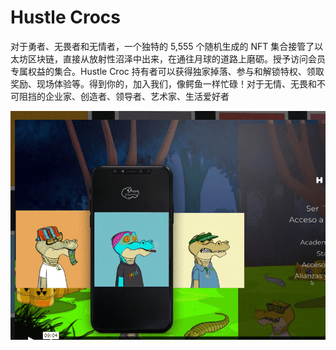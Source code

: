# Hustle Crocs

对于勇者、无畏者和无情者，一个独特的 5,555 个随机生成的 NFT 集合接管了以太坊区块链，直接从放射性沼泽中出来，在通往月球的道路上磨砺。授予访问会员专属权益的集合。Hustle Croc 持有者可以获得独家掉落、参与和解锁特权、领取奖励、现场体验等。得到你的，加入我们，像鳄鱼一样忙碌！对于无情、无畏和不可阻挡的企业家、创造者、领导者、艺术家、生活爱好者

![nft](01.png)
